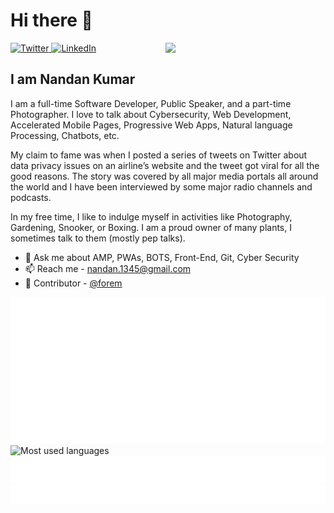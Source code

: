 # Hi there 👋

<div align="left">
  <a href="https://twitter.com/_sirius93_">
    <img
      src="https://img.shields.io/twitter/follow/_sirius93_?label=Twitter&logo=twitter&style=flat-square&color=1da1f2&logoColor=ffffff"
      alt="Twitter"
    />
  </a>
  <a href="https://www.linkedin.com/in/nandank93/">
    <img
      src="https://img.shields.io/static/v1?logo=linkedin&style=flat-square&color=0072b1&label=LinkedIn&message=%E2%98%86"
      alt="LinkedIn"
    />
  </a>

  <a href="https://api.daily.dev/get?r=sirius93" target="_blank">
    <img
      width="256"
      align="right"
      src="https://api.daily.dev/devcards/ed415d39fcb541cb9fe28123d14c49a9.png?r=42r"
    />
  </a>

</div>

## I am Nandan Kumar

I am a full-time Software Developer, Public Speaker, and a part-time Photographer. I love to talk about Cybersecurity, Web Development, Accelerated Mobile Pages, Progressive Web Apps, Natural language Processing, Chatbots, etc.

My claim to fame was when I posted a series of tweets on Twitter about data privacy issues on an airline’s website and the tweet got viral for all the good reasons. The story was covered by all major media portals all around the world and I have been interviewed by some major radio channels and podcasts.

In my free time, I like to indulge myself in activities like Photography, Gardening, Snooker, or Boxing. I am a proud owner of many plants, I sometimes talk to them (mostly pep talks).

- 💬 Ask me about AMP, PWAs, BOTS, Front-End, Git, Cyber Security
- 📫 Reach me - nandan.1345@gmail.com
- 🌱 Contributor -  [@forem](https://github.com/forem/forem)

![Metrics](https://raw.githubusercontent.com/sirius93/sirius93/github-metrics/github-metrics.svg)
![Most used languages](https://raw.githubusercontent.com/omBratteng/omBratteng/github-metrics/language.svg)
![Notable contributions](https://raw.githubusercontent.com/omBratteng/omBratteng/github-metrics/notable.svg)
![Achievements](https://raw.githubusercontent.com/omBratteng/omBratteng/github-metrics/achievements.svg)

